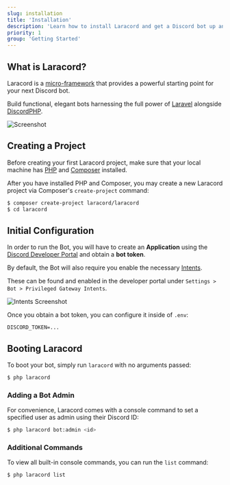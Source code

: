 ```yaml
---
slug: installation
title: 'Installation'
description: 'Learn how to install Laracord and get a Discord bot up and running in just a few steps.'
priority: 1
group: 'Getting Started'
---
```


## What is Laracord?

Laracord is a [micro-framework](https://github.com/laracord/framework) that provides a powerful starting point for your next Discord bot.

Build functional, elegant bots harnessing the full power of [Laravel](https://laravel.com/) alongside [DiscordPHP](https://github.com/discord-php/DiscordPHP).

![Screenshot](/images/laracord-cli.png)

## Creating a Project

Before creating your first Laracord project, make sure that your local machine has [PHP](https://secure.php.net/manual/en/install.php) and [Composer](https://getcomposer.org/download/) installed.

After you have installed PHP and Composer, you may create a new Laracord project via Composer's `create-project` command:

```sh
$ composer create-project laracord/laracord
$ cd laracord
```

## Initial Configuration

In order to run the Bot, you will have to create an **Application** using the [Discord Developer Portal](https://discord.com/developers/applications) and obtain a **bot token**.

By default, the Bot will also require you enable the necessary [Intents](https://discord.com/developers/docs/topics/gateway#gateway-intents).

These can be found and enabled in the developer portal under `Settings > Bot > Privileged Gateway Intents`.

![Intents Screenshot](/images/discord-intents.png)

Once you obtain a bot token, you can configure it inside of `.env`:

```env
DISCORD_TOKEN=...
```

## Booting Laracord

To boot your bot, simply run `laracord` with no arguments passed:

```sh
$ php laracord
```

### Adding a Bot Admin

For convenience, Laracord comes with a console command to set a specified user as admin using their Discord ID:

```sh
$ php laracord bot:admin <id>
```

### Additional Commands

To view all built-in console commands, you can run the `list` command:

```sh
$ php laracord list
```
